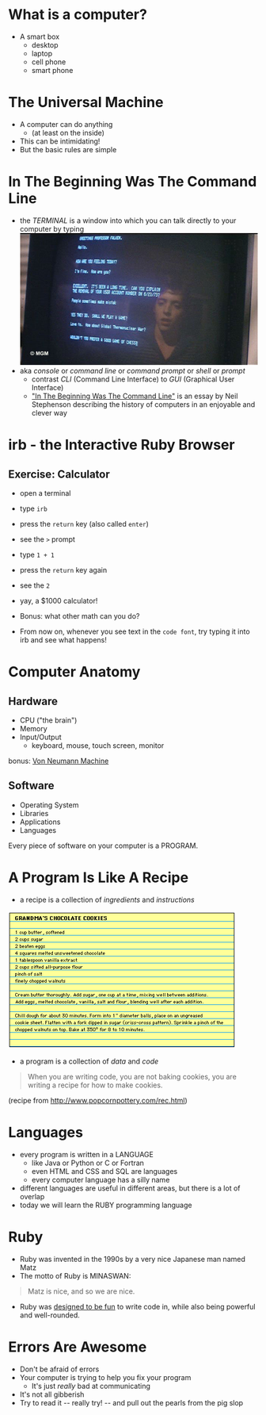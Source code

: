 # What is a computer?

* A smart box
  * desktop
  * laptop
  * cell phone
  * smart phone

# The Universal Machine

* A computer can do anything
  * (at least on the inside)
* This can be intimidating!
* But the basic rules are simple

# In The Beginning Was The Command Line

* the *TERMINAL* is a window into which you can talk directly to your computer by typing
![Shall we play a game?](wargames-terminal.jpg)
* aka *console* or *command line* or *command prompt* or *shell* or *prompt*
  * contrast *CLI* (Command Line Interface) to *GUI* (Graphical User Interface)
  * ["In The Beginning Was The Command Line"](http://www.cryptonomicon.com/beginning.html) is an essay by Neil Stephenson describing the history of computers in an enjoyable and clever way

# irb - the Interactive Ruby Browser

## Exercise: Calculator

* open a terminal
* type `irb`
* press the `return` key (also called `enter`)
* see the `>` prompt
* type `1 + 1`
* press the `return` key again
* see the `2`
* yay, a $1000 calculator!

* Bonus: what other math can you do?

* From now on, whenever you see text in the `code font`, try typing it into irb and see what happens!

# Computer Anatomy

## Hardware

* CPU ("the brain")
* Memory
* Input/Output
  * keyboard, mouse, touch screen, monitor

bonus: [Von Neumann Machine]()

## Software

* Operating System
* Libraries
* Applications
* Languages

Every piece of software on your computer is a PROGRAM.

# A Program Is Like A Recipe

* a recipe is a collection of *ingredients* and *instructions*

![Grandma's Cookie Recipe](cookie-recipe.gif)

* a program is a collection of *data* and *code*

> When you are writing code, you are not baking cookies, you are writing a recipe for how to make cookies.

(recipe from <http://www.popcornpottery.com/rec.html>)

# Languages

* every program is written in a LANGUAGE
  * like Java or Python or C or Fortran
  * even HTML and CSS and SQL are languages
  * every computer language has a silly name
* different languages are useful in different areas, but there is a lot of overlap
* today we will learn the RUBY programming language

# Ruby

* Ruby was invented in the 1990s by a very nice Japanese man named Matz
* The motto of Ruby is MINASWAN:

> Matz is nice, and so we are nice.

* Ruby was [designed to be fun](http://blog.crowdint.com/2013/06/11/matz-keynote-at-ruby-kaigi-2013.html) to write code in, while also being powerful and well-rounded.

# Errors Are Awesome

* Don't be afraid of errors
* Your computer is trying to help you fix your program
  * It's just *really* bad at communicating
* It's not all gibberish
* Try to read it -- really try! -- and pull out the pearls from the pig slop

